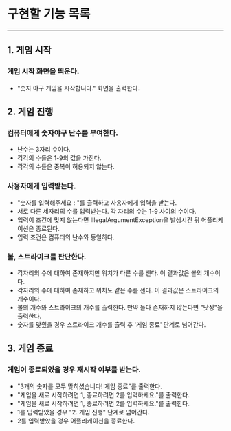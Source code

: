 # 구현할 기능 목록

- - -

## 1. 게임 시작

### 게임 시작 화면을 띄운다.

- "숫자 야구 게임을 시작합니다." 화면을 출력한다.

## 2. 게임 진행

### 컴퓨터에게 숫자야구 난수를 부여한다.

- 난수는 3자리 수이다.
- 각각의 수들은 1-9의 값을 가진다.
- 각각의 수들은 중복이 허용되지 않는다.

### 사용자에게 입력받는다.

- "숫자를 입력해주세요 : "를 출력하고 사용자에게 입력을 받는다.
- 서로 다른 세자리의 수를 입력받는다. 각 자리의 수는 1-9 사이의 수이다.
- 입력이 조건에 맞지 않는다면 IllegalArgumentException을 발생시킨 뒤 어플리케이션은 종료된다.
- 입력 조건은 컴퓨터의 난수와 동일하다.

### 볼, 스트라이크를 판단한다.

- 각자리의 수에 대하여 존재하지만 위치가 다른 수를 센다. 이 결과값은 볼의 개수이다.
- 각자리의 수에 대하여 존재하고 위치도 같은 수를 센다. 이 결과값은 스트라이크의 개수이다.
- 볼의 개수와 스트라이크의 개수를 출력한다. 만약 둘다 존재하지 않는다면 "낫싱"을 출력한다.
- 숫자를 맞췄을 경우 스트라이크 개수를 출력 후 '게임 종료' 단계로 넘어간다.

## 3. 게임 종료

### 게임이 종료되었을 경우 재시작 여부를 받는다.

- "3개의 숫자를 모두 맞히셨습니다! 게임 종료"를 출력한다.
- "게임을 새로 시작하려면 1, 종료하려면 2를 입력하세요."를 출력한다.
- "게임을 새로 시작하려면 1, 종료하려면 2를 입력하세요."를 출력한다.
- 1를 입력받았을 경우 "2. 게임 진행" 단계로 넘어간다.
- 2를 입력받았을 경우 어플리케이션을 종료한다.